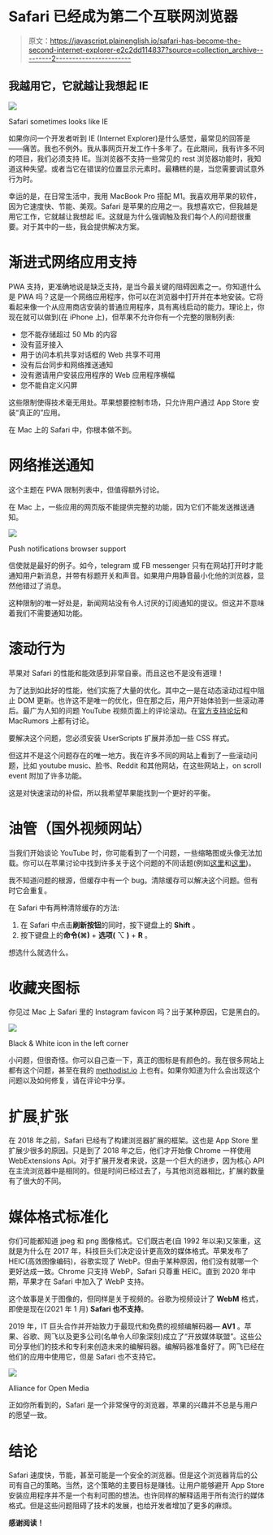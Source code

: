 # Safari 已经成为第二个互联网浏览器

> 原文：<https://javascript.plainenglish.io/safari-has-become-the-second-internet-explorer-e2c2dd114837?source=collection_archive---------2----------------------->

## 我越用它，它就越让我想起 IE

![](img/815b4eeb80720c30d83766cadd41dbf9.png)

Safari sometimes looks like IE

如果你问一个开发者听到 IE (Internet Explorer)是什么感觉，最常见的回答是——痛苦。我也不例外。我从事网页开发工作十多年了。在此期间，我有许多不同的项目，我们必须支持 IE。当浏览器不支持一些常见的 rest 浏览器功能时，我知道这种失望。或者当它在错误的位置显示元素时。最糟糕的是，当您需要调试意外行为时。

幸运的是，在日常生活中，我用 MacBook Pro 搭配 M1。我喜欢用苹果的软件，因为它速度快、节能、美观。Safari 是苹果的应用之一。我想喜欢它，但我越是用它工作，它就越让我想起 IE。这就是为什么强调触及我们每个人的问题很重要。对于其中的一些，我会提供解决方案。

# 渐进式网络应用支持

PWA 支持，更准确地说是缺乏支持，是当今最关键的阻碍因素之一。你知道什么是 PWA 吗？这是一个网络应用程序，你可以在浏览器中打开并在本地安装。它将看起来像一个从应用商店安装的普通应用程序，具有离线启动的能力。理论上，你现在就可以做到(在 iPhone 上)，但苹果不允许你有一个完整的限制列表:

*   您不能存储超过 50 Mb 的内容
*   没有蓝牙接入
*   用于访问本机共享对话框的 Web 共享不可用
*   没有后台同步和网络推送通知
*   没有邀请用户安装应用程序的 Web 应用程序横幅
*   您不能自定义闪屏

这些限制使得技术毫无用处。苹果想要控制市场，只允许用户通过 App Store 安装“真正的”应用。

在 Mac 上的 Safari 中，你根本做不到。

# 网络推送通知

这个主题在 PWA 限制列表中，但值得额外讨论。

在 Mac 上，一些应用的网页版不能提供完整的功能，因为它们不能发送推送通知。

![](img/fc8fa9b9a36a1d838ef1582457a75080.png)

Push notifications browser support

信使就是最好的例子。如今，telegram 或 FB messenger 只有在网站打开时才能通知用户新消息，并带有标题开关和声音。如果用户用静音最小化他的浏览器，显然他错过了消息。

这种限制的唯一好处是，新闻网站没有令人讨厌的订阅通知的提议。但这并不意味着我们不需要通知功能。

# 滚动行为

苹果对 Safari 的性能和能效感到非常自豪。而且这也不是没有道理！

为了达到如此好的性能，他们实施了大量的优化。其中之一是在动态滚动过程中阻止 DOM 更新。也许这不是唯一的优化，但在那之后，用户开始体验到一些滚动滞后。最广为人知的问题 YouTube 视频页面上的评论滚动。在[官方支持论坛](https://discussions.apple.com/thread/250853003)和 MacRumors 上都有讨论。

要解决这个问题，您必须安装 UserScripts 扩展并添加一些 CSS 样式。

但这并不是这个问题存在的唯一地方。我在许多不同的网站上看到了一些滚动问题，比如 youtube music、脸书、Reddit 和其他网站，在这些网站上，on scroll event 附加了许多功能。

这是对快速滚动的补偿，所以我希望苹果能找到一个更好的平衡。

# 油管（国外视频网站）

当我们开始谈论 YouTube 时，你可能看到了一个问题，一些缩略图或头像无法加载。你可以在苹果讨论中找到许多关于这个问题的不同话题(例如[这里](https://discussions.apple.com/thread/252092264)和[这里](https://forums.macrumors.com/threads/youtube-website-scrolling-issue.2272026/))。

我不知道问题的根源，但缓存中有一个 bug。清除缓存可以解决这个问题。但有时它会重复。

在 Safari 中有两种清除缓存的方法:

1.  在 Safari 中点击**刷新按钮**的同时，按下键盘上的 **Shift** 。
2.  按下键盘上的**命令(⌘)** + **选项(** ⌥ **)** + **R** 。

想选什么就选什么。

# 收藏夹图标

你见过 Mac 上 Safari 里的 Instagram favicon 吗？出于某种原因，它是黑白的。

![](img/45380c1008df6d075d20b4277b415f17.png)

Black & White icon in the left corner

小问题，但很奇怪。你可以自己查一下，真正的图标是有颜色的。我在很多网站上都有这个问题，甚至在我的 [methodist.io](https://methodist.io) 上也有。如果你知道为什么会出现这个问题以及如何修复，请在评论中分享。

# 扩展ˌ扩张

在 2018 年之前，Safari 已经有了构建浏览器扩展的框架。这也是 App Store 里扩展少很多的原因。只是到了 2018 年之后，他们才开始像 Chrome 一样使用 WebExtensions Api。对于扩展开发者来说，这是一个巨大的进步，因为核心 API 在主流浏览器中是相同的。但是时间已经过去了，与其他浏览器相比，扩展的数量有了很大的不同。

# 媒体格式标准化

你们可能都知道 jpeg 和 png 图像格式。它们既古老(自 1992 年以来)又笨重，这就是为什么在 2017 年，科技巨头们决定设计更高效的媒体格式。苹果发布了 HEIC(高效图像编码)，谷歌实现了 WebP。但由于某种原因，他们没有就哪一个更好达成一致。Chrome 只支持 WebP，Safari 只尊重 HEIC。直到 2020 年中期，苹果才在 Safari 中加入了 WebP 支持。

这个故事是关于图像的，但同样是关于视频的。谷歌为视频设计了 **WebM** 格式，即使是现在(2021 年 1 月) **Safari 也不支持**。

2019 年，IT 巨头合作并开始致力于最现代和免费的视频编解码器— **AV1** 。苹果、谷歌、网飞以及更多公司(名单令人印象深刻)成立了“开放媒体联盟”。这些公司分享他们的技术和专利来创造未来的编解码器。编解码器准备好了。网飞已经在他们的应用中使用它，但是 Safari 也不支持它。

![](img/437698cc0e91c92225cd344ad16f3033.png)

Alliance for Open Media

正如你所看到的，Safari 是一个非常保守的浏览器，苹果的兴趣并不总是与用户的愿望一致。

# 结论

Safari 速度快，节能，甚至可能是一个安全的浏览器。但是这个浏览器背后的公司有自己的策略。当然，这个策略的主要目标是赚钱。让用户能够避开 App Store 安装应用程序并不是一个有利可图的想法。也许同样的解释适用于所有流行的媒体格式。但是这些问题阻碍了技术的发展，也给开发者增加了更多的麻烦。

**感谢阅读！**